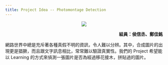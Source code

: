 ```yaml
---
title: Project Idea -- Photomontage Detection
---
```


<div style="text-align: center">
	<img src="{{ "/img/Forrest_Gump_and_JFK.jpg" | prepend: site.baseurl | replace: '//', '/' }}">
</div>
<p></p>
<div style="text-align: right"><b>組員：侯信丞、鄭佳銘</b></div>
<p></p>
網路世界中總是充斥著各種真假不明的資訊，令人難以分辨。其中，合成圖片的出現更是猖獗，而且跟文字訊息相比，常常難以驗證真實性。我們的 Project 希望能以 Learning 的方式來偵測一張圖片是否為經過移花接木，拼貼過的圖片。<br /><br />
